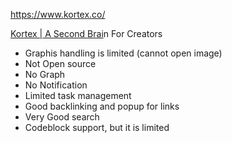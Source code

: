 https://www.kortex.co/


[](https://www.kortex.co/)[Kortex | A Second Brai](https://www.kortex.co/)n For Creators  

- Graphis handling is limited (cannot open image)
- Not Open source
- No Graph
- No Notification
- Limited task management
- Good backlinking and popup for links
- Very Good search
- Codeblock support, but it is limited